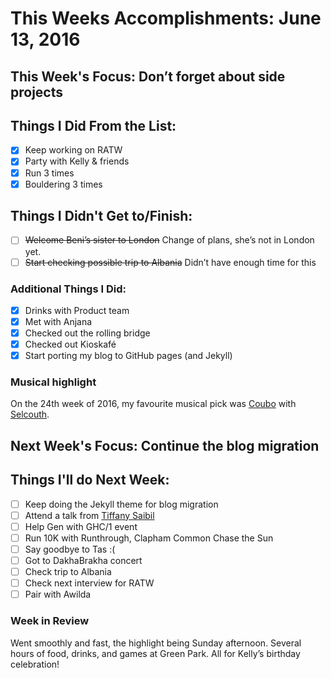 # This Weeks Accomplishments: June 13, 2016

## This Week's Focus: Don’t forget about side projects

## Things I Did From the List:
- [x] Keep working on RATW
- [x] Party with Kelly & friends
- [x] Run 3 times
- [x] Bouldering 3 times

## Things I Didn't Get to/Finish:
- [ ] ~~Welcome Beni’s sister to London~~ Change of plans, she’s not in London yet.
- [ ] ~~Start checking possible trip to Albania~~ Didn’t have enough time for this

### Additional Things I Did:
- [x] Drinks with Product team
- [x] Met with Anjana
- [x] Checked out the rolling bridge
- [x] Checked out Kioskafé
- [x] Start porting my blog to GitHub pages (and Jekyll)

### Musical highlight
On the 24th week of 2016, my favourite musical pick was [Coubo](https://www.facebook.com/coubomusic) with [Selcouth](https://open.spotify.com/album/2lXnIs4McHfWLTn8kRsrE1).

## Next Week's Focus: Continue the blog migration

## Things I'll do Next Week:
- [ ] Keep doing the Jekyll theme for blog migration
- [ ] Attend a talk from [Tiffany Saibil](https://www.facebook.com/events/1720756384875176/)
- [ ] Help Gen with GHC/1 event
- [ ] Run 10K with Runthrough, Clapham Common Chase the Sun
- [ ] Say goodbye to Tas :(
- [ ] Got to DakhaBrakha concert
- [ ] Check trip to Albania
- [ ] Check next interview for RATW
- [ ] Pair with Awilda

### Week in Review
Went smoothly and fast, the highlight being Sunday afternoon. Several hours of food, drinks, and games at Green Park. All for Kelly’s birthday celebration!

